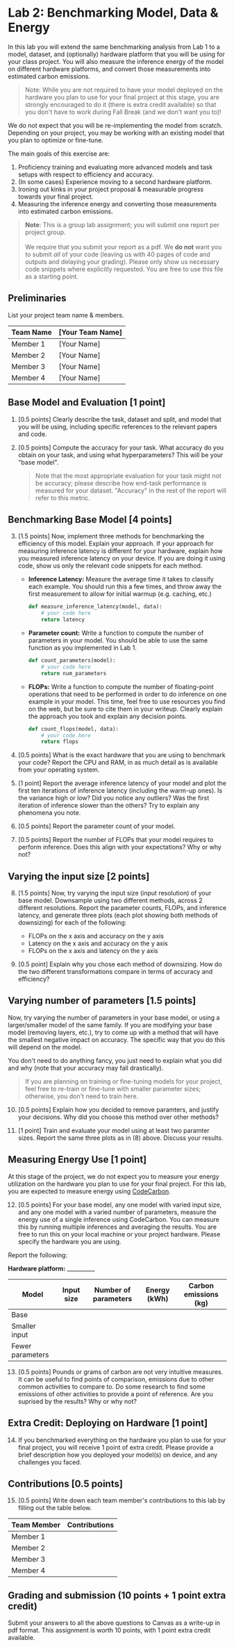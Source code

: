 Lab 2: Benchmarking Model, Data & Energy
===
In this lab you will extend the same benchmarking analysis from Lab 1 to a model, dataset, and (optionally) hardware platform that you will be using for your class project. You will also measure the inference energy of the model on different hardware platforms, and convert those measurements into estimated carbon emissions.

> Note: While you are not required to have your model deployed on the hardware you plan to use for your final project at this stage, you are strongly encouraged to do it (there is extra credit available) so that you don't have to work during Fall Break (and we don't want you to)!

We do not expect that you will be re-implementing the model from scratch. Depending on your project, you may be working with an existing model that you plan to optimize or fine-tune.


The main goals of this exercise are: 
 1. Proficiency training and evaluating more advanced models and task setups with respect to efficiency and accuracy.
 2. (In some cases) Experience moving to a second hardware platform.
 3. Ironing out kinks in your project proposal & measurable progress towards your final project.
 4. Measuring the inference energy and converting those measurements into estimated carbon emissions.


> **Note**: This is a group lab assignment; you will submit one report per project group. 
<br><br> 
We require that you submit your report as a pdf. We **do not** want you to submit _all_ of your code (leaving us with 40 pages of code and outputs and delaying your grading). Please only show us necessary code snippets where explicitly requested. You are free to use this file as a starting point.

Preliminaries
----

List your project team name & members.

| Team Name | [Your Team Name] |
|-----------|------------------|
| Member 1  | [Your Name]      |
| Member 2  | [Your Name]      |
| Member 3  | [Your Name]      |
| Member 4  | [Your Name]      |


Base Model and Evaluation [1 point]
----

1. [0.5 points] Clearly describe the task, dataset and split, and model that you will be using, including specific references to the relevant papers and code.

1. [0.5 points] Compute the accuracy for your task. What accuracy do you obtain on your task, and using what hyperparameters? This will be your "base model". 

    > Note that the most appropriate evaluation for your task might not be accuracy; please describe how end-task performance is measured for your dataset. "Accuracy" in the rest of the report will refer to this metric.



Benchmarking Base Model [4 points]
----

3. [1.5 points] Now, implement three methods for benchmarking the efficiency of this model. Explain your approach. If your approach for measuring inference latency is different for your hardware, explain how you measured inference latency on your device. If you are doing it using code, show us only the relevant code snippets for each method.

    - **Inference Latency:** Measure the average time it takes to classify each example. You should run this a few times, and throw away the first measurement to allow for initial warmup (e.g. caching, etc.) 

        ```python
        def measure_inference_latency(model, data):
            # your code here
            return latency
        ```

    - **Parameter count:** Write a function to compute the number of parameters in your model. You should be able to use the same function as you implemented in Lab 1.

        ```python
        def count_parameters(model):
            # your code here
            return num_parameters
        ```

    - **FLOPs:** Write a function to compute the number of floating-point operations that need to be performed in order to do inference on one example in your model. This time, feel free to use resources you find on the web, but be sure to cite them in your writeup. Clearly explain the approach you took and explain any decision points.

        ```python
        def count_flops(model, data):
            # your code here
            return flops
        ```

4. [0.5 points] What is the exact hardware that you are using to benchmark your code? Report the CPU and RAM, in as much detail as is available from your operating system.

5. [1 point] Report the average inference latency of your model and plot the first ten iterations of inference latency (including the warm-up ones). Is the variance high or low? Did you notice any outliers? Was the first iteration of inference slower than the others? Try to explain any phenomena you note.

6. [0.5 points] Report the parameter count of your model.

7. [0.5 points] Report the number of FLOPs that your model requires to perform inference. Does this align with your expectations? Why or why not?

Varying the input size [2 points]
----

8. [1.5 points] Now, try varying the input size (input resolution) of your base model. Downsample using two different methods, across 2 different resolutions. Report the parameter counts, FLOPs, and inference latency, and generate three plots (each plot showing both methods of downsizing) for each of the following:

    - FLOPs on the x axis and accuracy on the y axis
    - Latency on the x axis and accuracy on the y axis
    - FLOPs on the x axis and latency on the y axis

9. [0.5 point] Explain why you chose each method of downsizing. How do the two different transformations compare in terms of accuracy and efficiency?

Varying number of parameters [1.5 points]
----

Now, try varying the number of parameters in your base model, or using a larger/smaller model of the same family. If you are modifying your base model (removing layers, etc.), try to come up with a method that will have the smallest negative impact on accuracy. The specific way that you do this will depend on the model. 

You don't need to do anything fancy, you just need to explain what you did and why (note that your accuracy may fall drastically).

> If you are planning on training or fine-tuning models for your project, feel free to re-train or fine-tune with smaller parameter sizes; otherwise, you don't need to train here.

10. [0.5 points] Explain how you decided to remove paramters, and justify your decisions. Why did you choose this method over other methods?

11. [1 point] Train and evaluate your model using at least two paramter sizes. Report the same three plots as in (8) above. Discuss your results.

Measuring Energy Use [1 point]
----

At this stage of the project, we do not expect you to measure your energy utilization on the hardware you plan to use for your final project. For this lab, you are expected to measure energy using [CodeCarbon](https://github.com/mlco2/codecarbon).

   
12. [0.5 points] For your base model, any one model with varied input size, and any one model with a varied number of parameters, measure the energy use of a single inference using CodeCarbon. You can measure this by running multiple inferences and averaging the results. You are free to run this on your local machine or your project hardware. Please specify the hardware you are using.


Report the following:

**Hardware platform:** __________

| Model | Input size | Number of parameters | Energy (kWh) | Carbon emissions (kg) |
|-------|------------|----------------------|--------------|-----------------------|
| Base  |            |                      |              |                       |
| Smaller input  |            |                      |              |                       |
|  Fewer parameters     |            |                      |              |                       |


13. [0.5 points] Pounds or grams of carbon are not very intuitive measures. It can be useful to find points of comparison, emissions due to other common activities to compare to. Do some research to find some emissions of other activities to provide a point of reference. Are you suprised by the results? Why or why not?


Extra Credit: Deploying on Hardware [1 point]
----
14. If you benchmarked everything on the hardware you plan to use for your final project, you will receive 1 point of extra credit. Please provide a brief description how you deployed your model(s) on device, and any challenges you faced.


Contributions [0.5 points]
----

15. [0.5 points] Write down each team member's contributions to this lab by filling out the table below.

| Team Member | Contributions |
|-------------|---------------|
| Member 1    |               |
| Member 2    |               |
| Member 3    |               |
| Member 4    |               |


Grading and submission (10 points + 1 point extra credit)
----
Submit your answers to all the above questions to Canvas as a write-up in pdf format. This assignment is worth 10 points, with 1 point extra credit available.


